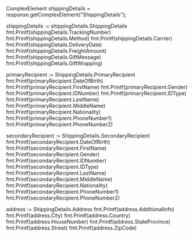 ComplexElement shippingDetails = response.getComplexElement("ShippingDetails");


shippingDetails := shippingDetails.ShippingDetails
fmt.Printf(shippingDetails.TrackingNumber)
fmt.Printf(shippingDetails.Method)
fmt.Printf(shippingDetails.Carrier)
fmt.Printf(shippingDetails.DeliveryDate)
fmt.Printf(shippingDetails.FreightAmount)
fmt.Printf(shippingDetails.GiftMessage)
fmt.Printf(shippingDetails.GiftWrapping)

primaryRecipient := ShippingDetails.PrimaryRecipient
fmt.Printf(primaryRecipient.DateOfBirth)
fmt.Printf(primaryRecipient.FirstName)
fmt.Printf(primaryRecipient.Gender)
fmt.Printf(primaryRecipient.IDNumber)
fmt.Printf(primaryRecipient.IDType)
fmt.Printf(primaryRecipient.LastName)
fmt.Printf(primaryRecipient.MiddleName)
fmt.Printf(primaryRecipient.Nationality)
fmt.Printf(primaryRecipient.PhoneNumber1)
fmt.Printf(primaryRecipient.PhoneNumber2)


secondaryRecipient := ShippingDetails.SecondaryRecipient
fmt.Printf(secondaryRecipient.DateOfBirth)
fmt.Printf(secondaryRecipient.FirstName)
fmt.Printf(secondaryRecipient.Gender)
fmt.Printf(secondaryRecipient.IDNumber)
fmt.Printf(secondaryRecipient.IDType)
fmt.Printf(secondaryRecipient.LastName)
fmt.Printf(secondaryRecipient.MiddleName)
fmt.Printf(secondaryRecipient.Nationality)
fmt.Printf(secondaryRecipient.PhoneNumber1)
fmt.Printf(secondaryRecipient.PhoneNumber2)


address := ShippingDetails.Address
fmt.Printf(address.AdditionalInfo)
fmt.Printf(address.City)
fmt.Printf(address.Country)
fmt.Printf(address.HouseNumber)
fmt.Printf(address.StateProvince)
fmt.Printf(address.Street)
fmt.Printf(address.ZipCode)


